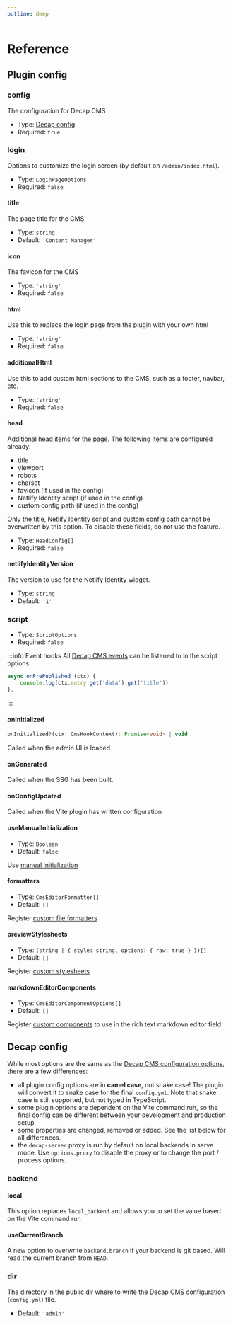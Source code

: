 ```yaml
---
outline: deep
---
```


# Reference

## Plugin config

### config

The configuration for Decap CMS

- Type: [Decap config](#decap-config)
- Required: `true`

### login

Options to customize the login screen (by default on `/admin/index.html`).

- Type: `LoginPageOptions`
- Required: `false`

#### title

The page title for the CMS

- Type: `string`
- Default: `'Content Manager'`

#### icon

The favicon for the CMS

- Type: `'string'`
- Required: `false`

#### html

Use this to replace the login page from the plugin with your own html

- Type: `'string'`
- Required: `false`

#### additionalHtml

Use this to add custom html sections to the CMS, such as a footer, navbar, etc.

- Type: `'string'`
- Required: `false`

#### head

Additional head items for the page. The following items are configured already:

- title
- viewport
- robots
- charset
- favicon (if used in the config)
- Netlify Identity script (if used in the config)
- custom config path (if used in the config)

Only the title, Netlify Identity script and custom config path cannot be overwritten by this option.
To disable these fields, do not use the feature.

- Type: `HeadConfig[]`
- Required: `false`

#### netlifyIdentityVersion

The version to use for the Netlify Identity widget.

- Type: `string`
- Default: `'1'`

### script

- Type: `ScriptOptions`
- Required: `false`

:::info Event hooks <Badge text="env: browser" type="info" />
All [Decap CMS events](https://decapcms.org/docs/registering-events/) can be listened to in the script options:

```ts
async onPrePublished (ctx) {
    console.log(ctx.entry.get('data').get('title'))
},
```
:::

#### onInitialized <Badge text="env: browser" type="info" />

```ts
onInitialized?(ctx: CmsHookContext): Promise<void> | void
```

Called when the admin UI is loaded

#### onGenerated <Badge text="env: node" type="info" />

Called when the SSG has been built.

#### onConfigUpdated <Badge text="env: node" type="info" />

Called when the Vite plugin has written configuration

#### useManualInitialization

- Type: `Boolean`
- Default: `false`

Use [manual initialization](https://decapcms.org/docs/manual-initialization/)

#### formatters

- Type: `CmsEditorFormatter[]`
- Default: `[]`

Register [custom file formatters](https://decapcms.org/docs/custom-formatters/)

#### previewStylesheets

- Type: `(string | { style: string, options: { raw: true } })[]`
- Default: `[]`

Register [custom stylesheets](https://decapcms.org/docs/customization/)

#### markdownEditorComponents

- Type: `CmsEditorComponentOptions[]`
- Default: `[]`

Register [custom components](https://decapcms.org/docs/custom-widgets/) to use in the rich text markdown editor field.

## Decap config

While most options are the same as the [Decap CMS configuration options](https://decapcms.org/docs/configuration-options/), there are a few differences:

- all plugin config options are in **camel case**, not snake case! The plugin will convert it to snake case for the final `config.yml`. Note that snake case is still supported, but not typed in TypeScript.
- some plugin options are dependent on the Vite command run, so the final config can be different between your development and production setup
- some properties are changed, removed or added. See the list below for all differences.
- the `decap-server` proxy is run by default on local backends in serve mode. Use `options.proxy` to disable the proxy or to change the port / process options.

### backend

#### local

This option replaces `local_backend` and allows you to set the value based on the Vite command run

#### useCurrentBranch

A new option to overwrite `backend.branch` if your backend is git based. Will read the current branch from `HEAD`.

### dir

The directory in the public dir where to write the Decap CMS configuration (`config.yml`) file.

- Default: `'admin'`

